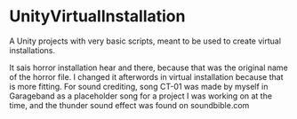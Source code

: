 # UnityVirtualInstallation
A Unity projects with very basic scripts, meant to be used to create virtual installations.

It sais horror installation hear and there, because that was the original name of the horror file.  I changed it afterwords in virtual installation because that is more fitting.
For sound crediting, song CT-01 was made by myself in Garageband as a placeholder song for a project I was working on at the time, and the thunder sound effect was found on soundbible.com